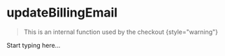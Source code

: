# updateBillingEmail

> This is an internal function used by the checkout
{style="warning"}

Start typing here...